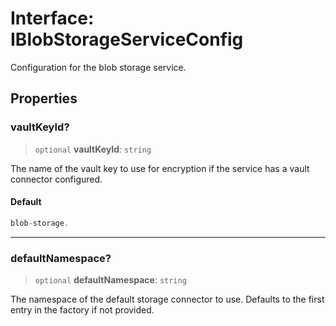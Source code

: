 # Interface: IBlobStorageServiceConfig

Configuration for the blob storage service.

## Properties

### vaultKeyId?

> `optional` **vaultKeyId**: `string`

The name of the vault key to use for encryption if the service has a vault connector configured.

#### Default

```ts
blob-storage.
```

***

### defaultNamespace?

> `optional` **defaultNamespace**: `string`

The namespace of the default storage connector to use.
Defaults to the first entry in the factory if not provided.
